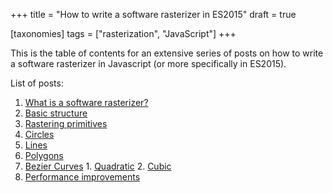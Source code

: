 +++
title = "How to write a software rasterizer in ES2015"
draft = true

[taxonomies]
tags = ["rasterization", "JavaScript"]
+++

This is the table of contents for an extensive series of posts on how to write
a software rasterizer in Javascript (or more specifically in ES2015).

List of posts:

1. [What is a software rasterizer?](/)
2. [Basic structure](/)
3. [Rastering primitives](/)
  1. [Circles](/)
  2. [Lines](/)
  3. [Polygons](/)
  4. [Bezier Curves](/)
    1. [Quadratic](/)
    2. [Cubic](/)
4. [Performance improvements](/)
